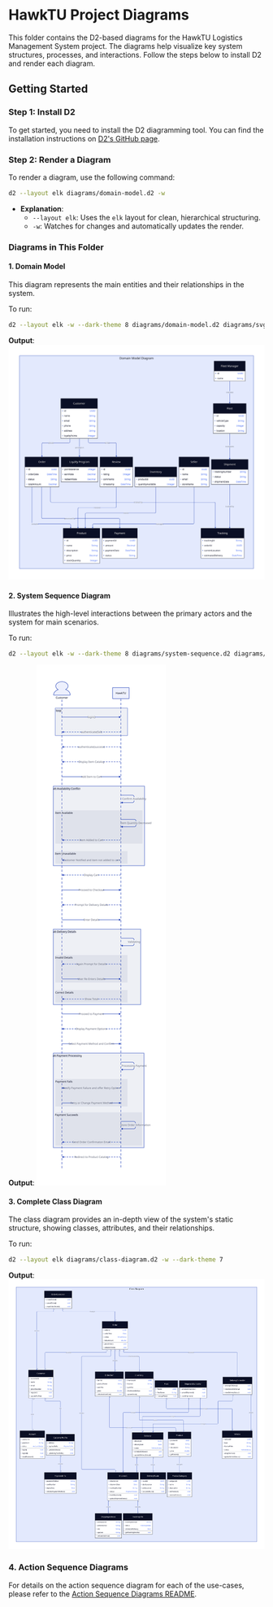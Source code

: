 # HawkTU Project Diagrams

This folder contains the D2-based diagrams for the HawkTU Logistics Management System project. The diagrams help visualize key system structures, processes, and interactions. Follow the steps below to install D2 and render each diagram.

## Getting Started

### Step 1: Install D2
To get started, you need to install the D2 diagramming tool. You can find the installation instructions on [D2's GitHub page](https://github.com/terrastruct/d2/blob/master/docs/INSTALL.md).

### Step 2: Render a Diagram
To render a diagram, use the following command:

```bash
d2 --layout elk diagrams/domain-model.d2 -w
```

- **Explanation**:
  - `--layout elk`: Uses the `elk` layout for clean, hierarchical structuring.
  - `-w`: Watches for changes and automatically updates the render.

### Diagrams in This Folder

#### 1. Domain Model
This diagram represents the main entities and their relationships in the system.

To run:
```bash
d2 --layout elk -w --dark-theme 8 diagrams/domain-model.d2 diagrams/svgs/domain-model.svg
```

**Output**:
![Domain Model](svgs/domain-model.svg)


#### 2. System Sequence Diagram
Illustrates the high-level interactions between the primary actors and the system for main scenarios.

To run:
```bash
d2 --layout elk -w --dark-theme 8 diagrams/system-sequence.d2 diagrams/svgs/system-sequence.svg
```
**Output**:
![System Sequence Diagram](svgs/system-sequence.svg)

#### 3. Complete Class Diagram
The class diagram provides an in-depth view of the system's static structure, showing classes, attributes, and their relationships.

To run:
```bash
d2 --layout elk diagrams/class-diagram.d2 -w --dark-theme 7
```

**Output**:
![Class Diagram](svgs/class-diagram.svg)

### 4. Action Sequence Diagrams

For details on the action sequence diagram for each of the use-cases, please refer to the [Action Sequence Diagrams README](action-sequence/README.md).

